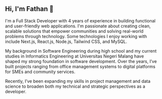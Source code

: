 ## Hi, I'm Fathan 👋

I'm a Full Stack Developer with 4 years of experience in building functional and user-friendly web applications. I'm passionate about creating clean, scalable solutions that empower communities and solving real-world problems through technology. Some technologies I enjoy working with include Next.js, React.js, Node.js, Tailwind CSS, and MySQL.

My background in Software Engineering during high school and my current studies in Informatics Engineering at Universitas Negeri Malang have shaped my strong foundation in software development. Over the years, I’ve built projects ranging from office management systems to digital platforms for SMEs and community services.

Recently, I’ve been expanding my skills in project management and data science to broaden both my technical and strategic perspectives as a developer.
